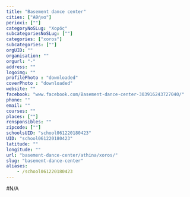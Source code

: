 ```yaml
---
title: "Basement dance center"
cities: ["Αθήνα"]
perioxi: [""]
categoryNoSLug: "Χορός"
subcategoriesNoSLug: [""]
categories: ["xoros"]
subcategories: [""]
orgUID: ""
organisation: ""
orgurl: "-"
address: ""
logoimg: ""
profilePhoto : "downloaded"
coverPhoto : "downloaded"
website: ""
facebook: "www.facebook.com/Basement-dance-center-303916243727040/"
phone: ""
email: ""
courses: ""
places: [""]
rensponsibles: ""
zipcode: [""]
schoolsUID: "school061220180423"
UID: "school061220180423"
latitude: ""
longitude: ""
url: "basement-dance-center/athina/xoros/"
slug: "basement-dance-center"
aliases:
    - /school061220180423
---
```





#N/A